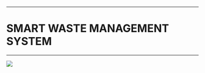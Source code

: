 ___
# SMART WASTE MANAGEMENT SYSTEM 
___

<img src="[https://github.com/cepdnaclk/e19-co227-Remote-Controlled-PLC-Training-Kit/blob/main/PLC-Training-Kit.jpg](https://www.google.com/url?sa=i&url=https%3A%2F%2Fwww.iotcentral.io%2Fblog%2Fimplementation-of-smart-waste-management-for-smart-cities&psig=AOvVaw1mdF9hzV2paW06dE4SBcDU&ust=1700464678376000&source=images&cd=vfe&opi=89978449&ved=0CBIQjRxqFwoTCMis997Cz4IDFQAAAAAdAAAAABA3)https://www.google.com/url?sa=i&url=https%3A%2F%2Fwww.iotcentral.io%2Fblog%2Fimplementation-of-smart-waste-management-for-smart-cities&psig=AOvVaw1mdF9hzV2paW06dE4SBcDU&ust=1700464678376000&source=images&cd=vfe&opi=89978449&ved=0CBIQjRxqFwoTCMis997Cz4IDFQAAAAAdAAAAABA3"/>
